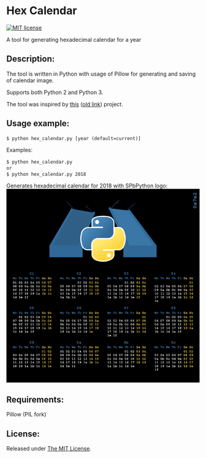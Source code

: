 # Hex Calendar
[![MIT license](http://img.shields.io/badge/license-MIT-brightgreen.svg)](https://github.com/delimitry/hex_calendar/blob/master/LICENSE)

A tool for generating hexadecimal calendar for a year

Description:
------------

The tool is written in Python with usage of Pillow for generating and saving of calendar image.

Supports both Python 2 and Python 3.

The tool was inspired by [this](https://ipfs.io/ipfs/QmSutLZU3c2nUAXs5ojLJPTyErUAp2teYVYGGkwZxFFkpc) ([old link](https://linux.pictures/projects/python-hex-calendar-for-year-0x7e2)) project.

Usage example:
--------------
```
$ python hex_calendar.py [year (default=current)]
```
Examples:
```
$ python hex_calendar.py
or
$ python hex_calendar.py 2018
```

Generates hexadecimal calendar for 2018 with SPbPython logo:
![Hexadecimal calendar for a year 2018](https://github.com/delimitry/hex_calendar/blob/master/hex_calendar_2018.png)

Requirements:
--------------
Pillow (PIL fork)

License:
--------
Released under [The MIT License](https://github.com/delimitry/hex_calendar/blob/master/LICENSE).
